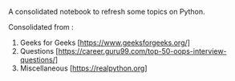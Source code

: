A consolidated notebook to refresh some topics on Python.

Consolidated from :
1. Geeks for Geeks [https://www.geeksforgeeks.org/]
2. Questions [https://career.guru99.com/top-50-oops-interview-questions/]
3. Miscellaneous [https://realpython.org]